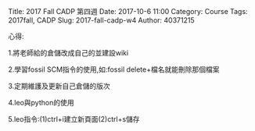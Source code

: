 Title: 2017 Fall CADP 第四週
Date: 2017-10-6 11:00
Category: Course
Tags: 2017fall, CADP
Slug: 2017-fall-cadp-w4
Author: 40371215

心得:

1.將老師給的倉儲改成自己的並建設wiki

2.學習fossil SCM指令的使用,如:fossil delete+檔名就能刪除那個檔案

3.定期維護及更新自己倉儲的版次

4.leo與python的使用

5.leo指令:(1)ctrl+i建立新頁面(2)ctrl+s儲存



<!-- PELICAN_END_SUMMARY -->
